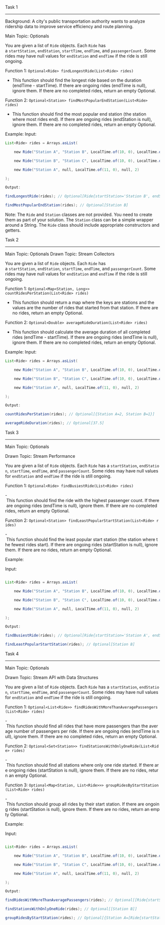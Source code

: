 Task 1

---------

Background: A city's public transportation authority wants to analyze ridership data to improve service efficiency and route planning.

Main Topic: Optionals

You are given a list of `Ride` objects. Each `Ride` has a `startStation`, `endStation`, `startTime`, `endTime`, and `passengerCount`. Some rides may have null values for `endStation` and `endTime` if the ride is still ongoing.

Function 1: `Optional<Ride> findLongestRide(List<Ride> rides)`

- This function should find the longest ride based on the duration (endTime - startTime). If there are ongoing rides (endTime is null), ignore them. If there are no completed rides, return an empty Optional.

Function 2: `Optional<Station> findMostPopularEndStation(List<Ride> rides)`

- This function should find the most popular end station (the station where most rides end). If there are ongoing rides (endStation is null), ignore them. If there are no completed rides, return an empty Optional.

Example: Input:
```java
List<Ride> rides = Arrays.asList(

    new Ride("Station A", "Station B", LocalTime.of(10, 0), LocalTime.of(10, 30), 5),

    new Ride("Station B", "Station C", LocalTime.of(10, 0), LocalTime.of(10, 45), 3),

    new Ride("Station A", null, LocalTime.of(11, 0), null, 2)

);

Output:

findLongestRide(rides); // Optional[Ride{startStation='Station B', endStation='Station C', startTime=10:00, endTime=10:45, passengerCount=3}]

findMostPopularEndStation(rides); // Optional[Station B]
```
Note: The `Ride` and `Station` classes are not provided. You need to create them as part of your solution. The `Station` class can be a simple wrapper around a String. The `Ride` class should include appropriate constructors and getters.

Task 2

---------

Main Topic: Optionals Drawn Topic: Stream Collectors

You are given a list of `Ride` objects. Each `Ride` has a `startStation`, `endStation`, `startTime`, `endTime`, and `passengerCount`. Some rides may have null values for `endStation` and `endTime` if the ride is still ongoing.

Function 1: `Optional<Map<Station, Long>> countRidesPerStation(List<Ride> rides)`

- This function should return a map where the keys are stations and the values are the number of rides that started from that station. If there are no rides, return an empty Optional.

Function 2: `Optional<Double> averageRideDuration(List<Ride> rides)`

- This function should calculate the average duration of all completed rides (endTime - startTime). If there are ongoing rides (endTime is null), ignore them. If there are no completed rides, return an empty Optional.

Example: Input:
```java
List<Ride> rides = Arrays.asList(

    new Ride("Station A", "Station B", LocalTime.of(10, 0), LocalTime.of(10, 30), 5),

    new Ride("Station B", "Station C", LocalTime.of(10, 0), LocalTime.of(10, 45), 3),

    new Ride("Station A", null, LocalTime.of(11, 0), null, 2)

);

Output:

countRidesPerStation(rides); // Optional[{Station A=2, Station B=1}]

averageRideDuration(rides); // Optional[37.5]
```
Task 3

---------

Main Topic: Optionals

Drawn Topic: Stream Performance

You are given a list of `Ride` objects. Each `Ride` has a `startStation`, `endStation`, `startTime`, `endTime`, and `passengerCount`. Some rides may have null values for `endStation` and `endTime` if the ride is still ongoing.

Function 1: `Optional<Ride> findBusiestRide(List<Ride> rides)`

- This function should find the ride with the highest passenger count. If there are ongoing rides (endTime is null), ignore them. If there are no completed rides, return an empty Optional.

Function 2: `Optional<Station> findLeastPopularStartStation(List<Ride> rides)`

- This function should find the least popular start station (the station where the fewest rides start). If there are ongoing rides (startStation is null), ignore them. If there are no rides, return an empty Optional.

Example:

Input: 

```java

List<Ride> rides = Arrays.asList(

    new Ride("Station A", "Station B", LocalTime.of(10, 0), LocalTime.of(10, 30), 5),

    new Ride("Station B", "Station C", LocalTime.of(10, 0), LocalTime.of(10, 45), 3),

    new Ride("Station A", null, LocalTime.of(11, 0), null, 2)

);

Output:

findBusiestRide(rides); // Optional[Ride{startStation='Station A', endStation='Station B', startTime=10:00, endTime=10:30, passengerCount=5}]

findLeastPopularStartStation(rides); // Optional[Station B]
```
Task 4

---------

Main Topic: Optionals

Drawn Topic: Stream API with Data Structures

You are given a list of `Ride` objects. Each `Ride` has a `startStation`, `endStation`, `startTime`, `endTime`, and `passengerCount`. Some rides may have null values for `endStation` and `endTime` if the ride is still ongoing.

Function 1: `Optional<List<Ride>> findRidesWithMoreThanAveragePassengers(List<Ride> rides)`

- This function should find all rides that have more passengers than the average number of passengers per ride. If there are ongoing rides (endTime is null), ignore them. If there are no completed rides, return an empty Optional.

Function 2: `Optional<Set<Station>> findStationsWithOnlyOneRide(List<Ride> rides)`

- This function should find all stations where only one ride started. If there are ongoing rides (startStation is null), ignore them. If there are no rides, return an empty Optional.

Function 3: `Optional<Map<Station, List<Ride>>> groupRidesByStartStation(List<Ride> rides)`

- This function should group all rides by their start station. If there are ongoing rides (startStation is null), ignore them. If there are no rides, return an empty Optional.

Example:

Input: 

```java

List<Ride> rides = Arrays.asList(

    new Ride("Station A", "Station B", LocalTime.of(10, 0), LocalTime.of(10, 30), 5),

    new Ride("Station B", "Station C", LocalTime.of(10, 0), LocalTime.of(10, 45), 3),

    new Ride("Station A", null, LocalTime.of(11, 0), null, 2)

);

Output:

findRidesWithMoreThanAveragePassengers(rides); // Optional[[Ride{startStation='Station A', endStation='Station B', startTime=10:00, endTime=10:30, passengerCount=5}]]

findStationsWithOnlyOneRide(rides); // Optional[[Station B]]

groupRidesByStartStation(rides); // Optional[{Station A=[Ride{startStation='Station A', endStation='Station B', startTime=10:00, endTime=10:30, passengerCount=5}], Station B=[Ride{startStation='Station B', endStation='Station C', startTime=10:00, endTime=10:45, passengerCount=3}]}]